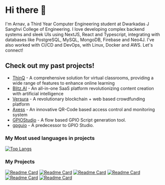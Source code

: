 # Hi there 👋
I'm Arnav, a Third Year Computer Engineering student at Dwarkadas J Sanghvi College of Engineering. I love developing complex backend systems and sleek UIs using NextJS, React and Typescript, integrating with databases like PostgreSQL, MySQL, MongoDB, Firebase and Neo4J. I've also worked with CI/CD and DevOps, with Linux, Docker and AWS. Let's connect!

## Check out my past projects!
- [ThinQ](https://github.com/arnitdo/ThinQ) -  A comprehensive solution for virtual classrooms, providing a wide range of features to enhance online learning
- [Blitz.AI](https://github.com/arnitdo/Blitz.AI-Datathon-3) - An all-in-one SaaS platform revolutionizing content creation with artificial intelligence
- [Versura](https://www.github.com/arnitdo/versura) - A revolutionary blockchain + web based crowdfunding platform
- [Axess](https://www.github.com/arnitdo/Axess) - An innovative QR-Code based access control and monitoring system
- [GPIOStudio](https://www.github.com/arnitdo/GPIOStudio) - A flow based GPIO Script generation tool.
- [gpguio](https://www.github.com/arnitdo/gpguio) - A predecessor to GPIO Studio.

### My Most used languages in projects

[![Top Langs](https://github-readme-stats.vercel.app/api/top-langs/?username=arnitdo&theme=dark&layout=compact)](https://github.com/arnitdo)

### My Projects

[![Readme Card](https://github-readme-stats.vercel.app/api/pin/?username=arnitdo&repo=versura&theme=dark&show_owner=true)](https://github.com/arnitdo/versura)
[![Readme Card](https://github-readme-stats.vercel.app/api/pin/?username=arnitdo&repo=Axess&theme=dark&show_owner=true)](https://github.com/arnitdo/Axess)
[![Readme Card](https://github-readme-stats.vercel.app/api/pin/?username=arnitdo&repo=GPIOStudio&theme=dark&show_owner=true)](https://github.com/arnitdo/GPIOStudio)
[![Readme Card](https://github-readme-stats.vercel.app/api/pin/?username=arnitdo&repo=communitty&theme=dark&show_owner=true)](https://github.com/arnitdo/communitty)
[![Readme Card](https://github-readme-stats.vercel.app/api/pin/?username=arnitdo&repo=thinq&theme=dark&show_owner=true)](https://github.com/arnitdo/thinq)
[![Readme Card](https://github-readme-stats.vercel.app/api/pin/?username=arnitdo&repo=nutrino&theme=dark&show_owner=true)](https://github.com/arnitdo/nutrino)
